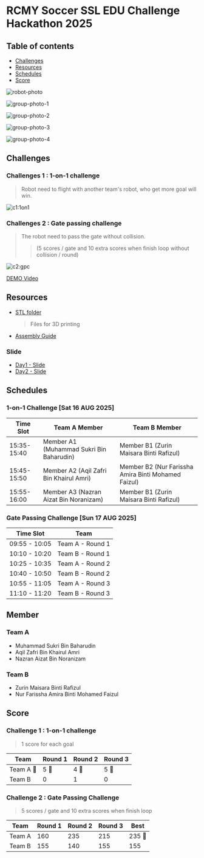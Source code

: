 # RCMY Soccer SSL EDU Challenge Hackathon 2025

## Table of contents
- [Challenges](#challenges)
- [Resources](#resources)
- [Schedules](#schedules)
- [Score](#score)

![robot-photo](./pictures/robot.jpeg)

![group-photo-1](./pictures/group-photo-1.jpeg)

![group-photo-2](./pictures/group-photo-2.jpeg)

![group-photo-3](./pictures/group-photo-3.jpeg)

![group-photo-4](./pictures/group-photo-4.jpeg)

## Challenges
### Challenges 1 : 1-on-1 challenge 

> Robot need to flight with another team's robot, who get more goal will win.

![c1:1on1](./pictures/c1.png)

### Challenges 2 : Gate passing challenge

> The robot need to pass the gate without collision. 
>> (5 scores / gate and 10 extra scores when finish loop without collision / round)

![c2:gpc](./pictures/c2.png)

[DEMO Video](https://drive.google.com/file/d/1Gv00bJELkF_Lc3sMyPIg2PoESrcOzdB_/view?usp=drive_link)

## Resources

- [STL folder](https://drive.google.com/drive/folders/1-Y4x6I2CYg6UywpXi8ReJrgSJQ3C5y_q?usp=drive_link)
    
    > Files for 3D printing

- [Assembly Guide](https://drive.google.com/file/d/18R8OfuFmEhZX0d3GWcozmI7QvSWfDQi5/view?usp=drive_link)

### Slide
- [Day1 - Slide](https://drive.google.com/file/d/1BWFrK07BFN8VXa02S8ApaI_96yw-tyJA/view?usp=drive_link)
- [Day2 - Slide](https://drive.google.com/file/d/1xAGYtG2EaBW8S_4ZaxSeSavnySFGr-On/view?usp=drive_link)

## Schedules
### 1-on-1 Challenge [Sat 16 AUG 2025]

| Time Slot | Team A Member | Team B Member |
|---|---|---|
| 15:35-15:40 | Member A1 (Muhammad Sukri Bin Baharudin) | Member B1 (Zurin Maisara Binti Rafizul) |
| 15:45-15:50 | Member A2 (Aqil Zafri Bin Khairul Amri) | Member B2 (Nur Farissha Amira Binti Mohamed Faizul) |
| 15:55-16:00 | Member A3 (Nazran Aizat Bin Noranizam) | Member B1 (Zurin Maisara Binti Rafizul) |

### Gate Passing Challenge [Sun 17 AUG 2025]

| Time Slot | Team |
|---|---|
| 09:55 - 10:05 | Team A - Round 1 |
| 10:10 - 10:20 | Team B - Round 1 |
| 10:25 - 10:35 | Team A - Round 2 |
| 10:40 - 10:50 | Team B - Round 2 |
| 10:55 - 11:05 | Team A - Round 3 |
| 11:10 - 11:20 | Team B - Round 3 |

## Member
### Team A

- Muhammad Sukri Bin Baharudin
- Aqil Zafri Bin Khairul Amri
- Nazran Aizat Bin Noranizam

### Team B

- Zurin Maisara Binti Rafizul
- Nur Farissha Amira Binti Mohamed Faizul

## Score

### Challenge 1 : 1-on-1 challenge
> 1 score for each goal

| Team | Round 1 | Round 2 | Round 3 | 
|---|---|---|---|
| Team A 🏅 | 5 🏅 | 4 🏅   | 5 🏅   |
| Team B | 0    | 1     | 0     |

### Challenge 2 : Gate Passing Challenge
> 5 scores / gate and 10 extra scores when finish loop

| Team | Round 1 | Round 2 | Round 3 | Best |
|---|---|---|---|---|
| Team A | 160 | 235 | 215 | 235 🏅 |
| Team B | 155 | 140 | 155 | 155 |